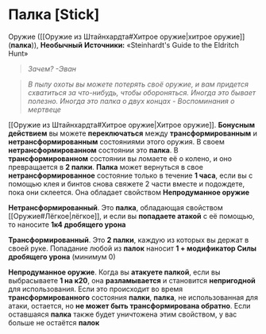 # Палка [Stick]

Оружие ([[Оружие из Штайнхардта#Хитрое оружие|хитрое оружие]] (**палка**)), **Необычный**
**Источники:** «Steinhardt's Guide to the Eldritch Hunt»

> *Зачем?*
> *-Эван*

> *В пылу охоты вы можете потерять своё оружие, и вам придется схватиться за что-нибудь, чтобы обороняться. Иногда это бывает полезно. Иногда это палка о двух концах*
> *- Воспоминания о мертвеце*

[[Оружие из Штайнхардта#Хитрое оружие|Хитрое оружие]]. **Бонусным действием** вы можете **переключаться** между **трансформированным** и **нетрансформированным** состояниями этого оружия. В своем **нетрансформированном** состоянии это **палка**. В **трансформированном** состоянии вы ломаете её о колено, и оно превращается в **2 палки**. **Палка** может вернуться в свое **нетрансформированное** состояние только в течение **1 часа**, если вы с помощью клея и бинтов снова свяжете 2 части вместе и подождете, пока они склеется. Она обладает свойством **Непродуманное оружие**

**Нетрансформированный**. Это **палка**, обладающая свойством [[Оружие#Лёгкое|лёгкое]], и если вы **попадаете атакой** с её помощью, то наносите **1к4 дробящего урона**

**Трансформированный**. Это **2 палки**, каждую из которых вы держат в своей руке. Попадание любой из **палок** наносит **1 + модификатор Силы дробящего урона** (минимум 0)

**Непродуманное оружие**. Когда вы **атакуете палкой**, если вы выбрасываете **1 на к20**, она **разламывается** и становится **непригодной** для использования. Если это происходит во время **трансформированного** состояния **палки**, **палка**, не использованная для атаки, остается, но **не может быть трансформирована обратно**. Если оставшаяся **палка** также будет уничтожена этим свойством, у вас больше не остаётся **палок**